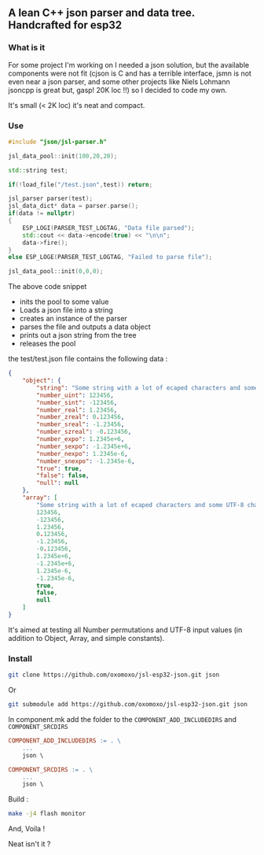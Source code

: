 ## A lean C++ json parser and data tree. Handcrafted for esp32

### What is it

For some project I'm working on I needed a json solution, but the available components were not fit (cjson is C and has a terrible interface, jsmn is not even near a json parser, and some other projects like Niels Lohmann jsoncpp is great but, gasp! 20K loc !!) so I decided to code my own.

It's small (< 2K loc) it's neat and compact.

### Use

```cpp
#include "json/jsl-parser.h"

jsl_data_pool::init(100,20,20);

std::string test;

if(!load_file("/test.json",test)) return;

jsl_parser parser(test);
jsl_data_dict* data = parser.parse();
if(data != nullptr)
{
	ESP_LOGI(PARSER_TEST_LOGTAG, "Data file parsed");
	std::cout << data->encode(true) << "\n\n";
	data->fire();
}
else ESP_LOGE(PARSER_TEST_LOGTAG, "Failed to parse file");

jsl_data_pool::init(0,0,0);
```

The above code snippet
- inits the pool to some value
- Loads a json file into a string
- creates an instance of the parser
- parses the file and outputs a data object
- prints out a json string from the tree
- releases the pool

the test/test.json file contains the following data :

```json
{
	"object": {
		"string": "Some string with a lot of ecaped characters and some UTF-8 characters : \\ \" \/ \f \b \n \r \t \u03A9-Ω-\u03C9-ω",
		"number_uint": 123456,
		"number_sint": -123456,
		"number_real": 1.23456,
		"number_zreal": 0.123456,
		"number_sreal": -1.23456,
		"number_szreal": -0.123456,
		"number_expo": 1.2345e+6,
		"number_sexpo": -1.2345e+6,
		"number_nexpo": 1.2345e-6,
		"number_snexpo": -1.2345e-6,
		"true": true,
		"false": false,
		"null": null
	},
	"array": [
		"Some string with a lot of ecaped characters and some UTF-8 characters : \\ \" \/ \f \b \n \r \t \u03A9-Ω-\u03C9-ω",
		123456,
		-123456,
		1.23456,
		0.123456,
		-1.23456,
		-0.123456,
		1.2345e+6,
		-1.2345e+6,
		1.2345e-6,
		-1.2345e-6,
		true,
		false,
		null
	]
}
```

It's aimed at testing all Number permutations and UTF-8 input values (in addition to Object, Array, and simple constants).


### Install

```bash
git clone https://github.com/oxomoxo/jsl-esp32-json.git json
```
Or
```bash
git submodule add https://github.com/oxomoxo/jsl-esp32-json.git json
```
In component.mk add the folder to the `COMPONENT_ADD_INCLUDEDIRS` and `COMPONENT_SRCDIRS`

```mk
COMPONENT_ADD_INCLUDEDIRS := . \
	...
	json \

COMPONENT_SRCDIRS := . \
	...
	json \
```

Build :

```bash
make -j4 flash monitor
```

And, Voila !

Neat isn't it ?
